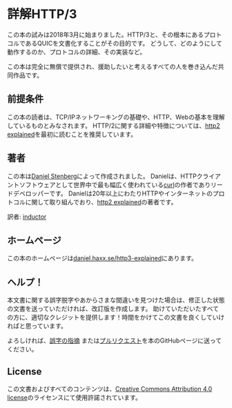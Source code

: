 # 詳解HTTP/3

この本の試みは2018年3月に始まりました。HTTP/3と、その根本にあるプロトコルであるQUICを文書化することがその目的です。
どうして、どのようにして動作するのか、プロトコルの詳細、その実装など。

この本は完全に無償で提供され、援助したいと考えるすべての人を巻き込んだ共同作品です。

## 前提条件

この本の読者は、TCP/IPネットワーキングの基礎や、HTTP、Webの基本を理解しているものとみなされます。
HTTP/2に関する詳細や特徴については、[http2 explained](https://daniel.haxx.se/http2/)を最初に読むことを推奨しています。

## 著者

この本は[Daniel Stenberg](https://daniel.haxx.se/)によって作成されました。
Danielは、HTTPクライアントソフトウェアとして世界中で最も幅広く使われている[curl](https://curl.haxx.se/)の作者でありリードデベロッパーです。
Danielは20年以上にわたりHTTPやインターネットのプロトコルに関して取り組んでおり、[http2 explained](https://daniel.haxx.se/http2/)の著者です。

訳者: [inductor](https://github.com/inductor)

## ホームページ

この本のホームページは[daniel.haxx.se/http3-explained](https://daniel.haxx.se/http3-explained)にあります。

## ヘルプ！

本文書に関する誤字脱字やあからさまな間違いを見つけた場合は、修正した状態の文書を送っていただければ、改訂版を作成します。
助けていただいたすべての方に、適切なクレジットを提供します！時間をかけてこの文書を良くしていければと思っています。

よろしければ、[誤字の指摘](https://github.com/bagder/http3-explained/issues)
または[プルリクエスト](https://github.com/bagder/http3-explained/pulls)を本のGitHubページに送ってください。

## License

この文書およびすべてのコンテンツは、[Creative Commons
Attribution 4.0 license](https://creativecommons.org/licenses/by/4.0w/)のライセンスにて使用許諾されています。
